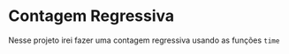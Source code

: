 # Contagem Regressiva

Nesse projeto irei fazer uma contagem regressiva usando as funções ```time```
